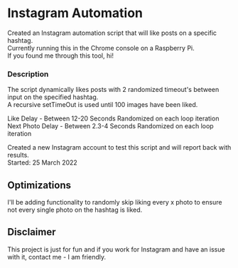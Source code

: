 # Instagram Automation

Created an Instagram automation script that will like posts on a specific hashtag.  
Currently running this in the Chrome console on a Raspberry Pi.  
If you found me through this tool, hi!

### Description
The script dynamically likes posts with 2 randomized timeout's between input on the specified hashtag.  
A recursive setTimeOut is used until 100 images have been liked.  

Like Delay - Between 12-20 Seconds Randomized on each loop iteration  
Next Photo Delay - Between 2.3-4 Seconds Randomized on each loop iteration

Created a new Instagram account to test this script and will report back with results.  
Started: 25 March 2022
## Optimizations

I'll be adding functionality to randomly skip liking every x photo to ensure not every single photo on the hashtag is liked.


## Disclaimer

This project is just for fun and if you work for Instagram and have an issue with it, contact me - I am friendly.
